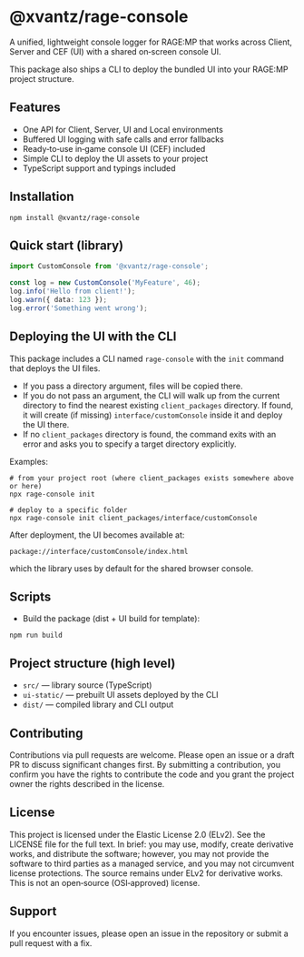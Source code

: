 # @xvantz/rage-console

A unified, lightweight console logger for RAGE:MP that works across Client, Server and CEF (UI) with a shared on‑screen console UI.

This package also ships a CLI to deploy the bundled UI into your RAGE:MP project structure.

## Features
- One API for Client, Server, UI and Local environments
- Buffered UI logging with safe calls and error fallbacks
- Ready‑to‑use in‑game console UI (CEF) included
- Simple CLI to deploy the UI assets to your project
- TypeScript support and typings included

## Installation
```
npm install @xvantz/rage-console
```

## Quick start (library)
```ts
import CustomConsole from '@xvantz/rage-console';

const log = new CustomConsole('MyFeature', 46);
log.info('Hello from client!');
log.warn({ data: 123 });
log.error('Something went wrong');
```

## Deploying the UI with the CLI
This package includes a CLI named `rage-console` with the `init` command that deploys the UI files.

- If you pass a directory argument, files will be copied there.
- If you do not pass an argument, the CLI will walk up from the current directory to find the nearest existing `client_packages` directory. If found, it will create (if missing) `interface/customConsole` inside it and deploy the UI there.
- If no `client_packages` directory is found, the command exits with an error and asks you to specify a target directory explicitly.

Examples:
```
# from your project root (where client_packages exists somewhere above or here)
npx rage-console init

# deploy to a specific folder
npx rage-console init client_packages/interface/customConsole
```

After deployment, the UI becomes available at:
```
package://interface/customConsole/index.html
```
which the library uses by default for the shared browser console.

## Scripts
- Build the package (dist + UI build for template):
```
npm run build
```

## Project structure (high level)
- `src/` — library source (TypeScript)
- `ui-static/` — prebuilt UI assets deployed by the CLI
- `dist/` — compiled library and CLI output

## Contributing
Contributions via pull requests are welcome. Please open an issue or a draft PR to discuss significant changes first. By submitting a contribution, you confirm you have the rights to contribute the code and you grant the project owner the rights described in the license.

## License
This project is licensed under the Elastic License 2.0 (ELv2). See the LICENSE file for the full text. In brief: you may use, modify, create derivative works, and distribute the software; however, you may not provide the software to third parties as a managed service, and you may not circumvent license protections. The source remains under ELv2 for derivative works. This is not an open‑source (OSI‑approved) license.

## Support
If you encounter issues, please open an issue in the repository or submit a pull request with a fix.
